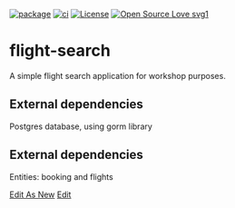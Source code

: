 [![package](https://img.shields.io/badge/Artifact-tlc-blue.svg)](https://github.com/oktant/flight-search/pkgs/container/flight-search)
[![ci](https://github.com/oktant/flight-search/workflows/test/badge.svg)](https://github.com/oktant/flight-search/actions?query=workflow%3Atest)
[![License](https://img.shields.io/badge/License-Apache%202.0-blue.svg)](https://opensource.org/licenses/Apache-2.0)
[![Open Source Love svg1](https://badges.frapsoft.com/os/v1/open-source.svg?v=103)](https://github.com/ellerbrock/open-source-badges/)

# flight-search 
A simple flight search application for workshop purposes. 

## External dependencies
Postgres database, using gorm library

## External dependencies
Entities: booking and flights

<a href="https://app.diagrams.net/#Uhttps%3A%2F%2Fraw.githubusercontent.com%2Foktant%2Fflight-search%2Fmain%2Fdiagram.png" target="_blank">Edit As New</a> 
<a href="http://jgraph.github.io/drawio-github/edit-diagram.html?repo=flight-search&path=diagram.png" target="_blank">Edit</a> 


